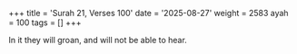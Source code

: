 +++
title = 'Surah 21, Verses 100'
date = '2025-08-27'
weight = 2583
ayah = 100
tags = []
+++

In it they will groan, and will not be able to hear.